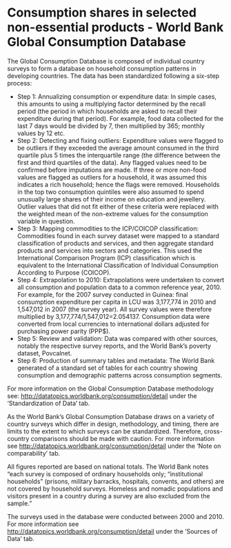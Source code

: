 # Consumption shares in selected non-essential products - World Bank Global Consumption Database

The Global Consumption Database is composed of individual country surveys to form a database on household consumption patterns in developing countries. The data has been standardized following a six-step process: 

<ul>
<li>Step 1: Annualizing consumption or expenditure data:
In simple cases, this amounts to using a multiplying factor determined by the recall period (the period in which households are asked to recall their expenditure during that period). For example, food data collected for the last 7 days would be divided by 7, then multiplied by 365; monthly values by 12 etc. </li>
<li> Step 2: Detecting and fixing outliers:
Expenditure values were flagged to be outliers if they exceeded the average amount consumed in the third quartile plus 5 times the interquartile range (the difference between the first and third quartiles of the data). 
Any flagged values need to be confirmed before imputations are made. If three or more non-food values are flagged as outliers for a household, it was assumed this indicates a rich household; hence the flags were removed. Households in the top two consumption quintiles were also assumed to spend unusually large shares of their income on education and jewellery. Outlier values that did not fit either of these criteria were replaced with the weighted mean of the non-extreme values for the consumption variable in question. </li>
<li> Step 3: Mapping commodities to the ICP/COICOP classification:
Commodities found in each survey dataset were mapped to a standard classification of products and services, and then aggregate standard products and services into sectors and categories. This used the International Comparison Program (ICP) classification which is equivalent to the International Classification of Individual Consumption According to Purpose (COICOP). </li>
<li> Step 4: Extrapolation to 2010:
Extrapolations were undertaken to convert all consumption and population data to a common reference year, 2010. For example, for the 2007 survey conducted in Guinea: final consumption expenditure per capita in LCU was 3,177,774 in 2010 and 1,547,012 in 2007 (the survey year). All survey values were therefore multiplied by 3,177,774/1,547,012=2.054137. 
Consumption data were converted from local currencies to international dollars adjusted for purchasing power parity (PPP$). </li>
<li> Step 5: Review and validation: 
Data was compared with other sources, notably the respective survey reports, and the World Bank’s poverty dataset, Povcalnet. </li>
<li> Step 6: Production of summary tables and metadata:
The World Bank generated of a standard set of tables for each country showing consumption and demographic patterns across consumption segments. </li>
</ul>

For more information on the Global Consumption Database methodology see: http://datatopics.worldbank.org/consumption/detail under the ‘Standardization of Data’ tab.

As the World Bank’s Global Consumption Database draws on a variety of country surveys which differ in design, methodology, and timing, there are limits to the extent to which surveys can be standardized. Therefore, cross-country comparisons should be made with caution. For more information see http://datatopics.worldbank.org/consumption/detail under the ‘Note on comparability’ tab.

All figures reported are based on national totals. The World Bank notes “each survey is composed of ordinary households only; “institutional households” (prisons, military barracks, hospitals, convents, and others) are not covered by household surveys. Homeless and nomadic populations and visitors present in a country during a survey are also excluded from the sample.” 

The surveys used in the database were conducted between 2000 and 2010. For more information see http://datatopics.worldbank.org/consumption/detail under the ‘Sources of Data’ tab.